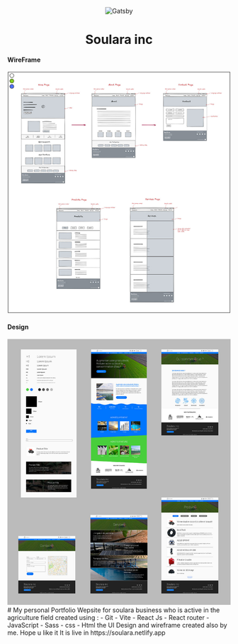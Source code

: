 <p align="center">
    <img alt="Gatsby" src="https://upload.wikimedia.org/wikipedia/commons/a/a7/React-icon.svg" width="60" />
</p>
<h1 align="center">
  Soulara inc
</h1>
<h4>WireFrame</h4>
<img alt="wireframe" src="https://raw.githubusercontent.com/anas-asimi/Soulara/master/design/Wireframe.jpg" />
<h4>Design</h4>
<img alt="wireframe" src="https://raw.githubusercontent.com/anas-asimi/Soulara/master/design/All.jpg"/>
# My personal Portfolio    
Wepsite for soulara business who is active in the agriculture field    
created using :    
-  Git    
-  Vite    
-  React Js    
-  React router    
-  JavaScript    
-  Sass    
-  css    
-  Html    
the UI Design and wireframe created also by me.    
Hope u like it    
It is live in https://soulara.netlify.app    
